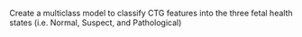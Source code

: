 Create a multiclass model to classify CTG features into the three fetal health states (i.e. Normal,
Suspect, and Pathological) 
